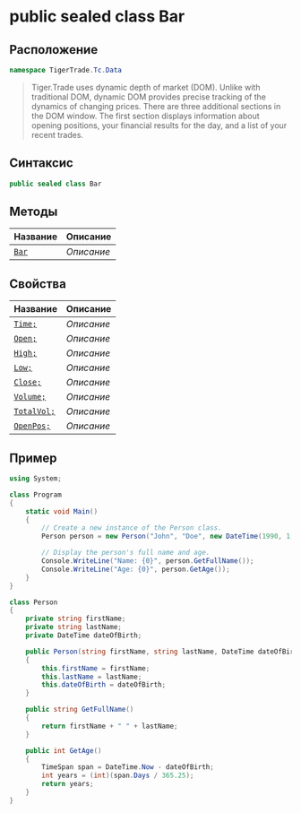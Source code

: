 
# public sealed class Bar
## Расположение
```csharp
namespace TigerTrade.Tc.Data
```



> Tiger.Trade uses dynamic depth of market (DOM). Unlike with traditional DOM, dynamic DOM provides precise tracking of the dynamics of changing prices. There are three additional sections in the DOM window. The first section displays information about opening positions, your financial results for the day, and a list of your recent trades.

## Синтаксис
```csharp
public sealed class Bar
```


## Методы
| Название | Описание |
| --- | --- |
| [`Bar`](./Bar.cs/metody/Bar.md) | *Описание* |

## Свойства
| Название | Описание |
| --- | --- |
| [`Time;`](./Bar.cs/svoistva/Time;.md) | *Описание* |
| [`Open;`](./Bar.cs/svoistva/Open;.md) | *Описание* |
| [`High;`](./Bar.cs/svoistva/High;.md) | *Описание* |
| [`Low;`](./Bar.cs/svoistva/Low;.md) | *Описание* |
| [`Close;`](./Bar.cs/svoistva/Close;.md) | *Описание* |
| [`Volume;`](./Bar.cs/svoistva/Volume;.md) | *Описание* |
| [`TotalVol;`](./Bar.cs/svoistva/TotalVol;.md) | *Описание* |
| [`OpenPos;`](./Bar.cs/svoistva/OpenPos;.md) | *Описание* |


## Пример
```csharp
using System;

class Program
{
    static void Main()
    {
        // Create a new instance of the Person class.
        Person person = new Person("John", "Doe", new DateTime(1990, 1, 1));

        // Display the person's full name and age.
        Console.WriteLine("Name: {0}", person.GetFullName());
        Console.WriteLine("Age: {0}", person.GetAge());
    }
}

class Person
{
    private string firstName;
    private string lastName;
    private DateTime dateOfBirth;

    public Person(string firstName, string lastName, DateTime dateOfBirth)
    {
        this.firstName = firstName;
        this.lastName = lastName;
        this.dateOfBirth = dateOfBirth;
    }

    public string GetFullName()
    {
        return firstName + " " + lastName;
    }

    public int GetAge()
    {
        TimeSpan span = DateTime.Now - dateOfBirth;
        int years = (int)(span.Days / 365.25);
        return years;
    }
}
```

